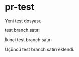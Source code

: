 # pr-test
Yeni test dosyası. 

test branch satırı

İkinci test branch satırı

Üçüncü test branch satırı eklendi. 
